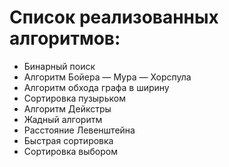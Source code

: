 <h1>Список реализованных алгоритмов:</h1>
<ul>
  <li>Бинарный поиск</li>
  <li>Алгоритм Бойера — Мура — Хорспула</li>
  <li>Алгоритм обхода графа в ширину</li>
  <li>Сортировка пузырьком</li>
  <li>Алгоритм Дейкстры</li>
  <li>Жадный алгоритм</li>
  <li>Расстояние Левенштейна</li>
  <li>Быстрая сортировка</li>
  <li>Сортировка выбором</li>
</ul>
